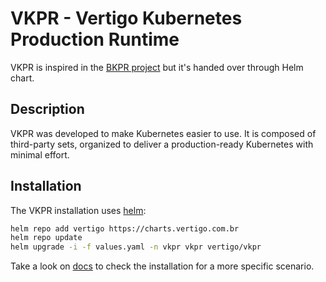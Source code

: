 # VKPR - Vertigo Kubernetes Production Runtime

VKPR is inspired in the [BKPR project](https://github.com/bitnami/kube-prod-runtime) but it's handed over through Helm chart.

## Description

VKPR was developed to make Kubernetes easier to use. It is composed of third-party sets, organized to deliver a production-ready Kubernetes with minimal effort.

## Installation

The VKPR installation uses [helm](https://helm.sh/):

```sh
helm repo add vertigo https://charts.vertigo.com.br
helm repo update
helm upgrade -i -f values.yaml -n vkpr vkpr vertigo/vkpr
```

Take a look on [docs](https://charts.vertigo.com.br/docs/) to check the installation for a more specific scenario.
